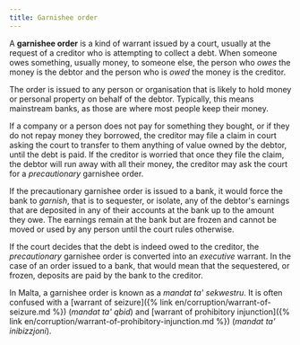 ```yaml
---
title: Garnishee order
---
```


A **garnishee order** is a kind of warrant issued by a court, usually at the request of a creditor who is attempting to collect a debt. When someone owes something, usually money, to someone else, the person who *owes* the money is the debtor and the person who is *owed* the money is the creditor.

The order is issued to any person or organisation that is likely to hold money or personal property on behalf of the debtor. Typically, this means mainstream banks, as those are where most people keep their money.

If a company or a person does not pay for something they bought, or if they do not repay money they borrowed, the creditor may file a claim in court asking the court to transfer to them anything of value owned by the debtor, until the debt is paid. If the creditor is worried that once they file the claim, the debtor will run away with all their money, the creditor may ask the court for a *precautionary* garnishee order.

If the precautionary garnishee order is issued to a bank, it would force the bank to *garnish*, that is to sequester, or isolate, any of the debtor's earnings that are deposited in any of their accounts at the bank up to the amount they owe. The earnings remain at the bank but are frozen and cannot be moved or used by any person until the court rules otherwise.

If the court decides that the debt is indeed owed to the creditor, the *precautionary* garnishee order is converted into an *executive* warrant. In the case of an order issued to a bank, that would mean that the sequestered, or frozen, deposits are paid by the bank to the creditor.

In Malta, a garnishee order is known as a *mandat ta' sekwestru*. It is often confused with a [warrant of seizure]({% link en/corruption/warrant-of-seizure.md %}) (*mandat ta' qbid*) and [warrant of prohibitory injunction]({% link en/corruption/warrant-of-prohibitory-injunction.md %}) (*mandat ta' inibizzjoni*).
